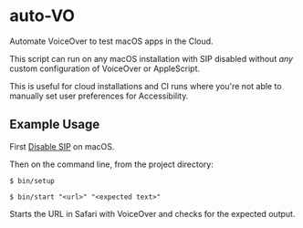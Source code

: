 # auto-VO

Automate VoiceOver to test macOS apps in the Cloud.

This script can run on any macOS installation with SIP disabled without _any_ custom configuration of VoiceOver or AppleScript.

This is useful for cloud installations and CI runs where you're not able to manually set user preferences for Accessibility.

## Example Usage

First [Disable SIP](https://apple.stackexchange.com/a/208481) on macOS.

Then on the command line, from the project directory:

    $ bin/setup

    $ bin/start "<url>" "<expected text>"

Starts the URL in Safari with VoiceOver and checks for the expected output.
